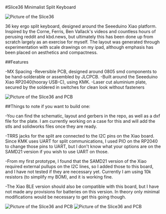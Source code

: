 #Slice36 Minimalist Split Keyboard

![Picture of the Slice36](https://github.com/MReavley/Slice36/blob/main/Slice36%20Pictures/IMG_1024.JPG)

36 key ergo split keyboard, designed around the Seeeduino Xiao platform. Inspired by the Corne, Ferris, Ben Vallack's videos and countless hours of perusing reddit and kbd.news, but ultimately this has been done up from scratch largely as an exercise for myself. The layout was generated through experimentation with scale drawings on my ipad, although emphasis has been placed on aesthetics and compactness. 

##Features

-MX Spacing
-Reversible PCB, designed around 0805 smd components to be hand-solderable or assembled by JLCPCB.
-Built around the Seeeduino Xiao RP2040(hooray USB-C), using KMK.
-Laser cut aluminium plate, secured by the soldered in switches for clean look without fasteners 

![Picture of the Slice36 and PCB](https://github.com/MReavley/Slice36/blob/main/Slice36%20Pictures/IMG_1029.JPG)

##Things to note if you want to build one:

-You can find the schematic, layout and gerbers in the repo, as well as a dxf file for the plate. I am currently working on a case for this and will add the stls and solidworks files once they are ready.

-TRRS jacks for the split are connected to the I2C pins on the Xiao board. Since KMK uses UART for split communications, I used PIO on the RP2040 to change those pins to UART, but I don't know what your options are on the SAMD21 version if you wish to use UART on those.

-From my first prototype, I found that the SAMD21 version of the Xiao required external pullups on the I2C lines, so I added those to this board, and I have not tested if they are necessary yet. Currently I am using 10k resistors (to simplify my BOM), and it is working fine.

-The Xiao BLE version should also be compatible with this board, but I have not made any provisions for batteries on this version. In theory only minimal modifications would be necessary to get this going though.

![Picture of the Slice36 and PCB](https://github.com/MReavley/Slice36/blob/main/Slice36%20Pictures/IMG_1027.JPG)
![Picture of the Slice36 and PCB](https://github.com/MReavley/Slice36/blob/main/Slice36%20Pictures/IMG_1011.JPG)
